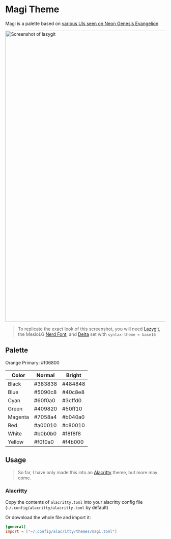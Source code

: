 # Magi Theme

Magi is a palette based on [various UIs seen on Neon Genesis Evangelion](https://www.reddit.com/r/FUI/comments/762sx3/neon_genesis_evangelion_fui_images_and_gifs/)

<img width="912" alt="Screenshot of lazygit" src="https://github.com/user-attachments/assets/8981ec19-f86a-4c55-a8f4-e3927bab4351">

>To replicate the exact look of this screenshot, you will need [Lazygit](https://github.com/jesseduffield/lazygit), the MesloLG [Nerd Font](https://github.com/ryanoasis/nerd-fonts), and [Delta](https://github.com/dandavison/delta) set with `syntax-theme = base16`

## Palette

Orange Primary: #f06800

| Color   | Normal  | Bright  |
| ------- | ------- | ------- |
| Black   | #383838 | #484848 |
| Blue    | #5090c8 | #40c8e8 |
| Cyan    | #60f0a0 | #3cffd0 |
| Green   | #409820 | #50ff10 |
| Magenta | #7058a4 | #b040a0 |
| Red     | #a00010 | #c80010 |
| White   | #b0b0b0 | #f8f8f8 |
| Yellow  | #f0f0a0 | #f4b000 |

## Usage

> So far, I have only made this into an [Alacritty](https://github.com/alacritty/alacritty) theme, but more may come.

### Alacritty

Copy the contents of `alacritty.toml` into your alacritty config file (`~/.config/alacritty/alacritty.toml` by default)

Or download the whole file and import it:

```toml
[general]
import = ["~/.config/alacritty/themes/magi.toml"]
```
